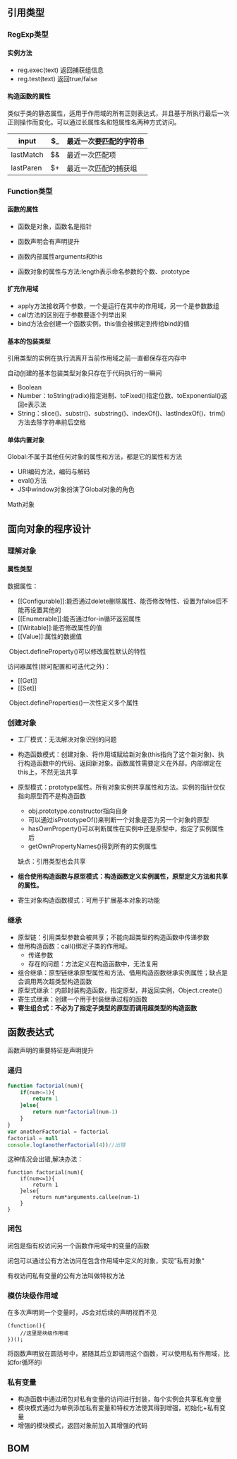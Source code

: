 ## 引用类型

### RegExp类型



#### 实例方法

- reg.exec(text) 返回捕获组信息
- reg.test(text) 返回true/false

#### 构造函数的属性

​	类似于类的静态属性，适用于作用域的所有正则表达式，并且基于所执行最后一次正则操作而变化。可以通过长属性名和短属性名两种方式访问。

| input     | $_   | 最近一次要匹配的字符串 |
| --------- | ---- | ---------------------- |
| lastMatch | $&   | 最近一次匹配项         |
| lastParen | $+   | 最近一次匹配的捕获组   |



### Function类型

#### 函数的属性

- 函数是对象，函数名是指针
- 函数声明会有声明提升

- 函数内部属性arguments和this
- 函数对象的属性与方法:length表示命名参数的个数、prototype

#### 扩充作用域

- apply方法接收两个参数，一个是运行在其中的作用域，另一个是参数数组
- call方法的区别在于参数要逐个列举出来
- bind方法会创建一个函数实例，this值会被绑定到传给bind的值

#### 基本的包装类型

引用类型的实例在执行流离开当前作用域之前一直都保存在内存中

自动创建的基本包装类型对象只存在于代码执行的一瞬间

- Boolean
- Number：toString(radix)指定进制、toFixed()指定位数、toExponential()返回e表示法
- String：slice()、substr()、substring()、indexOf()、lastIndexOf()、trim()方法去除字符串前后空格

#### 单体内置对象

Global:不属于其他任何对象的属性和方法，都是它的属性和方法

- URI编码方法，编码与解码
- eval()方法
- JS中window对象扮演了Global对象的角色

Math对象

## 面向对象的程序设计

### 理解对象

#### 属性类型

数据属性：

- [[Configurable]]:能否通过delete删除属性、能否修改特性、设置为false后不能再设置其他的
- [[Enumerable]]:能否通过for-in循环返回属性
- [[Writable]]:能否修改属性的值
- [[Value]]:属性的数据值

​	Object.defineProperty()可以修改属性默认的特性

访问器属性(除可配置和可迭代之外)：

- [[Get]]
- [[Set]]

​	Object.defineProperties()一次性定义多个属性

### 创建对象

- 工厂模式：无法解决对象识别的问题

- 构造函数模式：创建对象、将作用域赋给新对象(this指向了这个新对象)、执行构造函数中的代码、返回新对象。函数属性需要定义在外部，内部绑定在this上，不然无法共享

- 原型模式：prototype属性。所有对象实例共享属性和方法。实例的指针仅仅指向原型而不是构造函数

  - obj.prototype.constructor指向自身
  - 可以通过isPrototypeOf()来判断一个对象是否为另一个对象的原型
  - hasOwnProperty()可以判断属性在实例中还是原型中，指定了实例属性后
  - getOwnPropertyNames()得到所有的实例属性

  缺点：引用类型也会共享

- **组合使用构造函数与原型模式：构造函数定义实例属性，原型定义方法和共享的属性。**
- 寄生对象构造函数模式：可用于扩展基本对象的功能

### 继承

- 原型链：引用类型参数会被共享；不能向超类型的构造函数中传递参数
- 借用构造函数：call()绑定子类的作用域。
  - 传递参数
  - 存在的问题：方法定义在构造函数中，无法复用
- 组合继承：原型链继承原型属性和方法、借用构造函数继承实例属性；缺点是会调用两次超类型构造函数
- 原型式继承：内部封装构造函数，指定原型，并返回实例，Object.create()
- 寄生式继承：创建一个用于封装继承过程的函数
- **寄生组合式：不必为了指定子类型的原型而调用超类型的构造函数**

## 函数表达式

函数声明的重要特征是声明提升

### 递归

```js
function factorial(num){
    if(num<=1){
        return 1
    }else{
        return num*factorial(num-1)
    }
}
var anotherFactorial = factorial
factorial = null
console.log(anotherFactorial(4))//出错
```

这种情况会出错,解决办法：

```
function factorial(num){
    if(num<=1){
        return 1
    }else{
        return num*arguments.callee(num-1)
    }
}
```

### 闭包

闭包是指有权访问另一个函数作用域中的变量的函数

闭包可以通过公有方法访问在包含作用域中定义的对象，实现”私有对象“

有权访问私有变量的公有方法叫做特权方法

### 模仿块级作用域

在多次声明同一个变量时，JS会对后续的声明视而不见

```
(function(){
	//这里是块级作用域
})();
```

将函数声明放在圆括号中，紧随其后立即调用这个函数，可以使用私有作用域，比如for循环的i

### 私有变量

- 构造函数中通过闭包对私有变量的访问进行封装，每个实例会共享私有变量
- 模块模式通过为单例添加私有变量和特权方法使其得到增强，初始化+私有变量
- 增强的模块模式，返回对象前加入其增强的代码

## BOM


